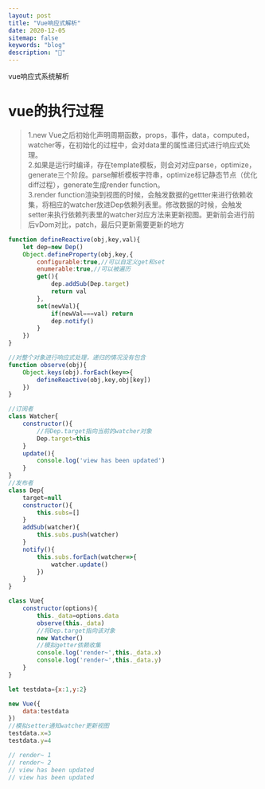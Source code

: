 ```yaml
---
layout: post
title: "Vue响应式解析"
date: 2020-12-05
sitemap: false
keywords: "blog"
description: "🚀"
---
```


vue响应式系统解析

# vue的执行过程

> 1.new Vue之后初始化声明周期函数，props，事件，data，computed，watcher等，在初始化的过程中，会对data里的属性递归式进行响应式处理。  
> 2.如果是运行时编译，存在template模板，则会对对应parse，optimize，generate三个阶段。parse解析模板字符串，optimize标记静态节点（优化diff过程），generate生成render function。  
> 3.render function渲染到视图的时候，会触发数据的gettter来进行依赖收集，将相应的watcher放进Dep依赖列表里。修改数据的时候，会触发setter来执行依赖列表里的watcher对应方法来更新视图。更新前会进行前后vDom对比，patch，最后只更新需要更新的地方


```javascript
function defineReactive(obj,key,val){
    let dep=new Dep()
    Object.defineProperty(obj,key,{
        configurable:true,//可以自定义get和set
        enumerable:true,//可以被遍历
        get(){
            dep.addSub(Dep.target)
            return val
        },
        set(newVal){
            if(newVal===val) return
            dep.notify()
        }
    })
}

//对整个对象进行响应式处理，递归的情况没有包含
function observe(obj){
    Object.keys(obj).forEach(key=>{
        defineReactive(obj,key,obj[key])
    })
}

//订阅者
class Watcher{
    constructor(){
        //将Dep.target指向当前的watcher对象
        Dep.target=this
    }
    update(){
        console.log('view has been updated')
    }
}
//发布者
class Dep{
    target=null
    constructor(){
        this.subs=[]
    }
    addSub(watcher){
        this.subs.push(watcher)
    }
    notify(){
        this.subs.forEach(watcher=>{
            watcher.update()
        })
    }
}

class Vue{
    constructor(options){
        this._data=options.data
        observe(this._data)
        //将Dep.target指向该对象
        new Watcher()
        //模拟getter依赖收集
        console.log('render~',this._data.x)
        console.log('render~',this._data.y)
    }
}

let testdata={x:1,y:2}

new Vue({
    data:testdata
})
//模拟setter通知watcher更新视图
testdata.x=3
testdata.y=4

// render~ 1
// render~ 2
// view has been updated
// view has been updated
```